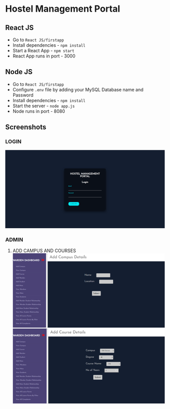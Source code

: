 # Hostel Management Portal

## React JS

- Go to `React JS/firstapp`
- Install dependencies - `npm install`
- Start a React App - `npm start`
- React App runs in port - 3000


## Node JS

- Go to `React JS/firstapp`
- Configure `.env` file by adding your MySQL Database name and Password
- Install dependencies - `npm install`
- Start the server - `node app.js`
- Node runs in port - 8080


## Screenshots

### LOGIN
![plot](Screenshots/img1.png)<br>


### ADMIN
1. ADD CAMPUS AND COURSES
![plot](Screenshots/img2.png)<br>
![plot](Screenshots/img3.png)<br>